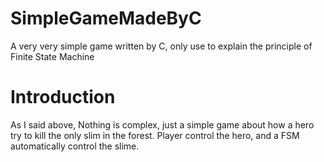 # SimpleGameMadeByC
A very very simple game written by C, only use to explain the principle of Finite State Machine

# Introduction
As I said above, Nothing is complex, just a simple game about how a hero try to kill the only slim in the forest.
Player control the hero, and a FSM automatically control the slime.
